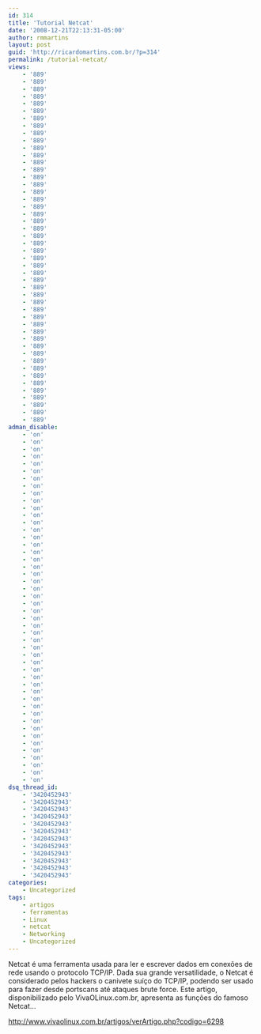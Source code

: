 ```yaml
---
id: 314
title: 'Tutorial Netcat'
date: '2008-12-21T22:13:31-05:00'
author: rmmartins
layout: post
guid: 'http://ricardomartins.com.br/?p=314'
permalink: /tutorial-netcat/
views:
    - '889'
    - '889'
    - '889'
    - '889'
    - '889'
    - '889'
    - '889'
    - '889'
    - '889'
    - '889'
    - '889'
    - '889'
    - '889'
    - '889'
    - '889'
    - '889'
    - '889'
    - '889'
    - '889'
    - '889'
    - '889'
    - '889'
    - '889'
    - '889'
    - '889'
    - '889'
    - '889'
    - '889'
    - '889'
    - '889'
    - '889'
    - '889'
    - '889'
    - '889'
    - '889'
    - '889'
    - '889'
    - '889'
    - '889'
    - '889'
    - '889'
    - '889'
    - '889'
    - '889'
    - '889'
    - '889'
    - '889'
    - '889'
adman_disable:
    - 'on'
    - 'on'
    - 'on'
    - 'on'
    - 'on'
    - 'on'
    - 'on'
    - 'on'
    - 'on'
    - 'on'
    - 'on'
    - 'on'
    - 'on'
    - 'on'
    - 'on'
    - 'on'
    - 'on'
    - 'on'
    - 'on'
    - 'on'
    - 'on'
    - 'on'
    - 'on'
    - 'on'
    - 'on'
    - 'on'
    - 'on'
    - 'on'
    - 'on'
    - 'on'
    - 'on'
    - 'on'
    - 'on'
    - 'on'
    - 'on'
    - 'on'
    - 'on'
    - 'on'
    - 'on'
    - 'on'
    - 'on'
    - 'on'
    - 'on'
    - 'on'
    - 'on'
    - 'on'
    - 'on'
    - 'on'
dsq_thread_id:
    - '3420452943'
    - '3420452943'
    - '3420452943'
    - '3420452943'
    - '3420452943'
    - '3420452943'
    - '3420452943'
    - '3420452943'
    - '3420452943'
    - '3420452943'
    - '3420452943'
    - '3420452943'
categories:
    - Uncategorized
tags:
    - artigos
    - ferramentas
    - Linux
    - netcat
    - Networking
    - Uncategorized
---
```


Netcat é uma ferramenta usada para ler e escrever dados em conexões de rede usando o protocolo TCP/IP. Dada sua grande versatilidade, o Netcat é considerado pelos hackers o canivete suíço do TCP/IP, podendo ser usado para fazer desde portscans até ataques brute force. Este artigo, disponibilizado pelo VivaOLinux.com.br, apresenta as funções do famoso Netcat…

<http://www.vivaolinux.com.br/artigos/verArtigo.php?codigo=6298>